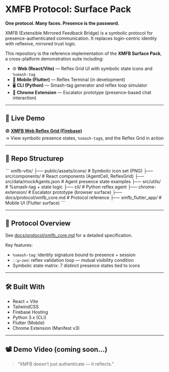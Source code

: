 # XMFB Protocol: Surface Pack

**One protocol. Many faces. Presence is the password.**

XMFB (Extensible Mirrored Feedback Bridge) is a symbolic protocol for presence-authenticated communication. It replaces login-centric identity with reflexive, mirrored trust logic.

This repository is the reference implementation of the **XMFB Surface Pack**, a cross-platform demonstration suite including:

- 🌐 **Web (React/Vite)** — Reflex Grid UI with symbolic state icons and `%smash-tag`
- 📱 **Mobile (Flutter)** — Reflex Terminal (in development)
- 🖥️ **CLI (Python)** — Smash-tag generator and reflex loop simulator
- 🧩 **Chrome Extension** — Escalator prototype (presence-based chat interaction)

---

## 🔗 Live Demo

🟢 **[XMFB Web Reflex Grid (Firebase)](https://xmfb-vttx.web.app)**  
→ View symbolic presence states, `%smash-tag`s, and the Reflex Grid in action

---

## 📂 Repo Structurep

\`\`\`
xmfb-vttx/
├── public/assets/icons/        # Symbolic icon set (PNG)
├── src/components/             # React components (AgentCell, ReflexGrid)
├── src/data/mockAgents.json    # Agent presence state examples
├── src/utils/                  # %smash-tag + state logic
├── cli/                        # Python reflex agent
├── chrome-extension/           # Escalator prototype (browser surface)
├── docs/protocol/xmfb_core.md # Protocol reference
├── xmfb_flutter_app/           # Mobile UI (Flutter surface)
\`\`\`

---

## 🔐 Protocol Overview

See [docs/protocol/xmfb_core.md](docs/protocol/xmfb_core.md) for a detailed specification.

Key features:
- `%smash-tag`: identity signature bound to presence + session
- `::μ~zen`: reflex validation loop — mutual visibility condition
- Symbolic state matrix: 7 distinct presence states tied to icons

---

## 🛠️ Built With

- React + Vite
- TailwindCSS
- Firebase Hosting
- Python 3.x (CLI)
- Flutter (Mobile)
- Chrome Extension (Manifest v3)

---

## 📽️ Demo Video (coming soon...)

> “XMFB doesn’t just authenticate — it reflects.”
